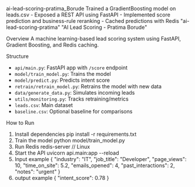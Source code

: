 ai-lead-scoring-pratima_Borude
Trained a GradientBoosting model on leads.csv - Exposed a REST API using FastAPI - Implemented score prediction and business-rule reranking - Cached predictions with Redis
"ai-lead-scoring-pratima" 
"AI Lead Scoring - Pratima Borude"

Overview
A machine learning-based lead scoring system using FastAPI, Gradient Boosting, and Redis caching.

Structure
- `api/main.py`: FastAPI app with `/score` endpoint
- `model/train_model.py`: Trains the model
- `model/predict.py`: Predicts intent score
- `retrain/retrain_model.py`: Retrains the model with new data
- `data/generate_data.py`: Simulates incoming leads
- `utils/monitoring.py`: Tracks retraining/metrics
- `leads.csv`: Main dataset
- `baseline.csv`: Optional baseline for comparisons


How to Run

1. Install dependencies
   pip install -r requirements.txt
2. Train the model
  python model/train_model.py
3. Run Redis
  redis-server  // Linux
4. Start the API
  uvicorn api.main:app --reload
5. Input example
{
  "industry": "IT",
  "job_title": "Developer",
  "page_views": 10,
  "time_on_site": 5.2,
  "emails_opened": 4,
  "past_interactions": 2,
  "notes": "urgent"
}
6. output example
 {
  "intent_score": 0.78
}
